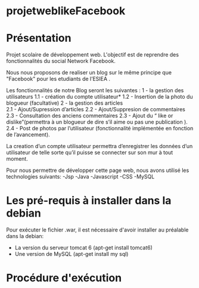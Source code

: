 projetweblikeFacebook
=====================

Présentation
============
Projet scolaire de développement web. L'objectif est de reprendre des fonctionnalités du social Network Facebook.

Nous nous proposons de realiser un blog  sur le même  principe que "Facebook" pour les etudiants de l’ESIEA .

Les fonctionnalités de notre Blog seront les suivantes :
1 - la gestion des utilisateurs 
	1.1 - création du compte utilisateur*
	1.2 - Insertion de la photo du blogueur  (facultative)
2 -  la gestion des articles 	
  2.1 - Ajout/Supression d’articles
  2.2 - Ajout/Suppresion de commentaires
  2.3 - Consultation des anciens commentaires
  2.3 - Ajout du “ like or dislike”(permettra à un blogueur de dire s’il aime ou pas une publication ).
  2.4 - Post de photos par l’utilisateur (fonctionnalité implémentée en fonction de l’avancement).
	
La creation d’un compte utilisateur permettra d’enregistrer les données d’un utilisateur 
de telle sorte qu’il puisse se connecter sur son mur à tout moment.

Pour nous permettre de développer cette page web, nous avons utilisé les technologies suivants:
  -Jsp
  -Java
  -Javascript
  -CSS
  -MySQL
  
Les pré-requis à installer dans la debian
=========================================
  
  Pour exécuter le fichier .war, il est nécessaire d'avoir installer au préalable dans la debian:
  - La version du serveur tomcat 6 (apt-get install tomcat6)
  - Une version de MySQL (apt-get install my sql)

Procédure d'exécution
======================
